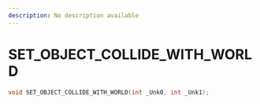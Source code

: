 ```yaml
---
description: No description available 
---
```


# SET_OBJECT_COLLIDE_WITH_WORLD

```cpp
void SET_OBJECT_COLLIDE_WITH_WORLD(int _Unk0, int _Unk1);
```